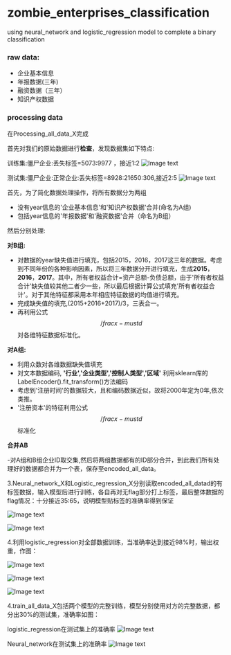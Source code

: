 # zombie_enterprises_classification
using neural_network and logistic_regression model to complete a binary classification

### raw data:
- 企业基本信息
- 年报数据(三年)
- 融资数据（三年）
- 知识产权数据

### processing data
在Processing_all_data_X完成

首先对我们的原始数据进行**检查**，发现数据集如下特点:

训练集:僵尸企业:丢失标签=5073:9977 ，接近1:2
![Image text](https://github.com/HongdaChen/zombie_enterprises_classification/blob/master/picture/base.png)

测试集:僵尸企业:正常企业:丢失标签=8928:21650:306,接近2:5
![Image text](https://github.com/HongdaChen/zombie_enterprises_classification/blob/master/picture/varify.png)

首先，为了简化数据处理操作，将所有数据分为两组
- 没有year信息的'企业基本信息'和'知识产权数据'合并(命名为A组)
- 包括year信息的'年报数据'和'融资数据'合并（命名为B组）

然后分别处理:

**对B组:**

- 对数据的year缺失值进行填充，包括2015，2016，2017这三年的数据。考虑到不同年份的各种影响因素，所以将三年数据分开进行填充，生成**2015**，**2016**，**2017**。其中，所有者权益合计=资产总额-负债总额，由于'所有者权益合计'缺失值较其他二者少一些，所以最后根据计算公式填充'所有者权益合计'。对于其他特征都采用本年相应特征数据的均值进行填充。
- 完成缺失值的填充,(2015+2016+2017)/3，三表合一。
- 再利用公式$$ /frac{x-mu}{std} $$对各维特征数据标准化。

**对A组:**

- 利用众数对各维数据缺失值填充
- 对文本数据编码, **'行业','企业类型','控制人类型','区域'** 利用sklearn库的LabelEncoder().fit_transform()方法编码
- 考虑到'注册时间'的数据较大，且和编码数据近似，故将2000年定为0年,依次类推。
- '注册资本'的特征利用公式$$ /frac{x-mu}{std} $$标准化

**合并AB**

-对A组和B组企业ID取交集,然后将两组数据都有的ID部分合并，到此我们所有处理好的数据都合并为一个表，保存至encoded_all_data。


3.Neural_network_X和Logistic_regression_X分别读取encoded_all_datad的有标签数据，输入模型后进行训练，各自再对无flag部分打上标签，最后整体数据的flag情况：十分接近35:65，说明模型贴标签的准确率得到保证

![Image text](https://github.com/HongdaChen/zombie_enterprises_classification/blob/master/pictures/log.png)

![Image text](https://github.com/HongdaChen/zombie_enterprises_classification/blob/master/pictures/neuron.png)

4.利用logistic_regression对全部数据训练，当准确率达到接近98%时，输出权重，作图：

![Image text](https://github.com/HongdaChen/zombie_enterprises_classification/blob/master/pictures/wordcloud.png)

![Image text](https://github.com/HongdaChen/zombie_enterprises_classification/blob/master/pictures/wordcloud2000.png)

![Image text](https://github.com/HongdaChen/zombie_enterprises_classification/blob/master/pictures/weights.png)

4.train_all_data_X包括两个模型的完整训练，模型分别使用对方的完整数据，都分出30%的测试集，准确率如图：

logistic_regression在测试集上的准确率
![Image text](https://github.com/HongdaChen/zombie_enterprises_classification/blob/master/pictures/l_tes_acc.svg)

Neural_network在测试集上的准确率
![Image text](https://github.com/HongdaChen/zombie_enterprises_classification/blob/master/picture/neuron_valid_acc.svg)

